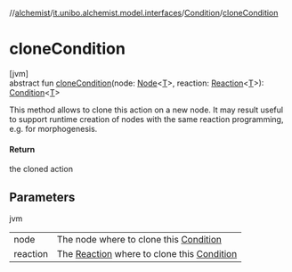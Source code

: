 //[alchemist](../../../index.md)/[it.unibo.alchemist.model.interfaces](../index.md)/[Condition](index.md)/[cloneCondition](clone-condition.md)

# cloneCondition

[jvm]\
abstract fun [cloneCondition](clone-condition.md)(node: [Node](../-node/index.md)<[T](../-action/index.md)>, reaction: [Reaction](../-reaction/index.md)<[T](../-action/index.md)>): [Condition](index.md)<[T](../-action/index.md)>

This method allows to clone this action on a new node. It may result useful to support runtime creation of nodes with the same reaction programming, e.g. for morphogenesis.

#### Return

the cloned action

## Parameters

jvm

| | |
|---|---|
| node | The node where to clone this [Condition](index.md) |
| reaction | The [Reaction](../-reaction/index.md) where to clone this [Condition](index.md) |
